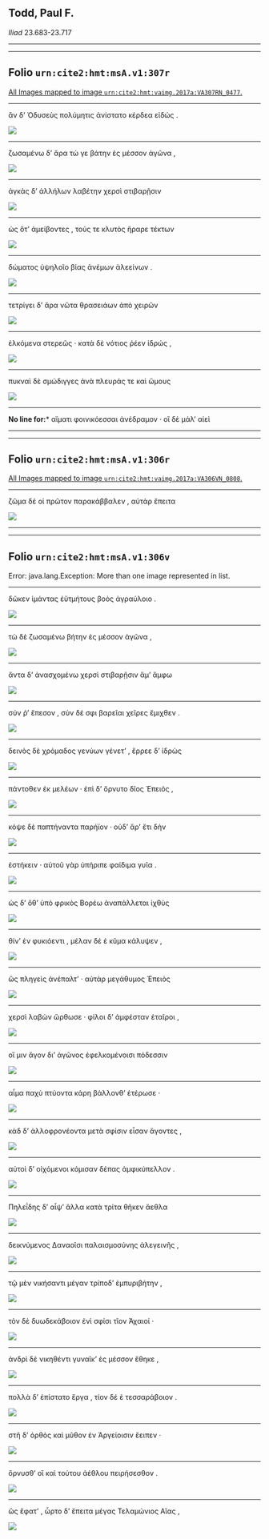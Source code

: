 ## Todd, Paul F.

*Iliad* 23.683-23.717

---

---

## **Folio `urn:cite2:hmt:msA.v1:307r`**



[All Images mapped to image `urn:cite2:hmt:vaimg.2017a:VA307RN_0477`.](http://www.homermultitext.org/ict2/index.html?urn=urn:cite2:hmt:vaimg.2017a:VA307RN_0477@0.2115,0.2304,0.4342,0.03209&urn=urn:cite2:hmt:vaimg.2017a:VA307RN_0477@0.2119,0.2508,0.4189,0.02254&urn=urn:cite2:hmt:vaimg.2017a:VA307RN_0477@0.2087,0.2741,0.4429,0.02102&urn=urn:cite2:hmt:vaimg.2017a:VA307RN_0477@0.2126,0.2882,0.4217,0.02089&urn=urn:cite2:hmt:vaimg.2017a:VA307RN_0477@0.2097,0.3079,0.4167,0.02130&urn=urn:cite2:hmt:vaimg.2017a:VA307RN_0477@0.2073,0.3260,0.4232,0.02420&urn=urn:cite2:hmt:vaimg.2017a:VA307RN_0477@0.2176,0.3454,0.4180,0.02420&urn=urn:cite2:hmt:vaimg.2017a:VA307RN_0477@0.2163,0.3638,0.4154,0.02711)

---- 

 ἂν δʼ Ὀδυσεὺς πολύμητις ἀνίστατο κέρδεα εἰδώς . 

 <a href="http://www.homermultitext.org/ict2/index.html?urn=urn:cite2:hmt:vaimg.2017a:VA307RN_0477@0.2115,0.2304,0.4342,0.03209"><img src="http://beta.hpcc.uh.edu/scs/image/500/500/urn:cite2:hmt:vaimg.2017a:VA307RN_0477@0.2115,0.2304,0.4342,0.03209"/></a> 

---- 

 ζωσαμένω δʼ ἄρα τώ γε βάτην ἐς μέσσον ἀγῶνα , 

 <a href="http://www.homermultitext.org/ict2/index.html?urn=urn:cite2:hmt:vaimg.2017a:VA307RN_0477@0.2119,0.2508,0.4189,0.02254"><img src="http://beta.hpcc.uh.edu/scs/image/500/500/urn:cite2:hmt:vaimg.2017a:VA307RN_0477@0.2119,0.2508,0.4189,0.02254"/></a> 

---- 

 ἀγκὰς δʼ ἀλλήλων λαβέτην χερσὶ στιβαρῇσιν 

 <a href="http://www.homermultitext.org/ict2/index.html?urn=urn:cite2:hmt:vaimg.2017a:VA307RN_0477@0.2087,0.2741,0.4429,0.02102"><img src="http://beta.hpcc.uh.edu/scs/image/500/500/urn:cite2:hmt:vaimg.2017a:VA307RN_0477@0.2087,0.2741,0.4429,0.02102"/></a> 

---- 

 ὡς ὅτʼ ἀμείβοντες , τούς τε κλυτὸς ἤραρε τέκτων 

 <a href="http://www.homermultitext.org/ict2/index.html?urn=urn:cite2:hmt:vaimg.2017a:VA307RN_0477@0.2126,0.2882,0.4217,0.02089"><img src="http://beta.hpcc.uh.edu/scs/image/500/500/urn:cite2:hmt:vaimg.2017a:VA307RN_0477@0.2126,0.2882,0.4217,0.02089"/></a> 

---- 

 δώματος ὑψηλοῖο βίας ἀνέμων ἀλεείνων . 

 <a href="http://www.homermultitext.org/ict2/index.html?urn=urn:cite2:hmt:vaimg.2017a:VA307RN_0477@0.2097,0.3079,0.4167,0.02130"><img src="http://beta.hpcc.uh.edu/scs/image/500/500/urn:cite2:hmt:vaimg.2017a:VA307RN_0477@0.2097,0.3079,0.4167,0.02130"/></a> 

---- 

 τετρίγει δʼ ἄρα νῶτα θρασειάων ἀπὸ χειρῶν 

 <a href="http://www.homermultitext.org/ict2/index.html?urn=urn:cite2:hmt:vaimg.2017a:VA307RN_0477@0.2073,0.3260,0.4232,0.02420"><img src="http://beta.hpcc.uh.edu/scs/image/500/500/urn:cite2:hmt:vaimg.2017a:VA307RN_0477@0.2073,0.3260,0.4232,0.02420"/></a> 

---- 

 ἑλκόμενα στερεῶς · κατὰ δὲ νότιος ῥέεν ἱδρώς , 

 <a href="http://www.homermultitext.org/ict2/index.html?urn=urn:cite2:hmt:vaimg.2017a:VA307RN_0477@0.2176,0.3454,0.4180,0.02420"><img src="http://beta.hpcc.uh.edu/scs/image/500/500/urn:cite2:hmt:vaimg.2017a:VA307RN_0477@0.2176,0.3454,0.4180,0.02420"/></a> 

---- 

 πυκναὶ δὲ σμώδιγγες ἀνὰ πλευράς τε καὶ ὤμους 

 <a href="http://www.homermultitext.org/ict2/index.html?urn=urn:cite2:hmt:vaimg.2017a:VA307RN_0477@0.2163,0.3638,0.4154,0.02711"><img src="http://beta.hpcc.uh.edu/scs/image/500/500/urn:cite2:hmt:vaimg.2017a:VA307RN_0477@0.2163,0.3638,0.4154,0.02711"/></a> 

--- 

 **No line for:*** αἵματι φοινικόεσσαι ἀνέδραμον · οἳ δὲ μάλʼ αἰεὶ

---

---

## **Folio `urn:cite2:hmt:msA.v1:306r`**



[All Images mapped to image `urn:cite2:hmt:vaimg.2017a:VA306VN_0808`.](http://www.homermultitext.org/ict2/index.html?urn=urn:cite2:hmt:vaimg.2017a:VA306VN_0808@0.4928,0.2454,0.3891,0.02669)

---- 

 ζῶμα δέ οἱ πρῶτον παρακάββαλεν , αὐτὰρ ἔπειτα 

 <a href="http://www.homermultitext.org/ict2/index.html?urn=urn:cite2:hmt:vaimg.2017a:VA306VN_0808@0.4928,0.2454,0.3891,0.02669"><img src="http://beta.hpcc.uh.edu/scs/image/500/500/urn:cite2:hmt:vaimg.2017a:VA306VN_0808@0.4928,0.2454,0.3891,0.02669"/></a> 

---

---

## **Folio `urn:cite2:hmt:msA.v1:306v`**



Error: java.lang.Exception: More than one image represented in list.

---- 

 δῶκεν ἱμάντας ἐϋτμήτους βοὸς ἀγραύλοιο . 

 <a href="http://www.homermultitext.org/ict2/index.html?urn=urn:cite2:hmt:vaimg.2017a:VA306VN_0808@0.4906,0.2711,0.3902,0.02075"><img src="http://beta.hpcc.uh.edu/scs/image/500/500/urn:cite2:hmt:vaimg.2017a:VA306VN_0808@0.4906,0.2711,0.3902,0.02075"/></a> 

---- 

 τὼ δὲ ζωσαμένω βήτην ἐς μέσσον ἀγῶνα , 

 <a href="http://www.homermultitext.org/ict2/index.html?urn=urn:cite2:hmt:vaimg.2017a:VA306VN_0808@0.4773,0.2920,0.4313,0.01909"><img src="http://beta.hpcc.uh.edu/scs/image/500/500/urn:cite2:hmt:vaimg.2017a:VA306VN_0808@0.4773,0.2920,0.4313,0.01909"/></a> 

---- 

 ἄντα δʼ ἀνασχομένω χερσὶ στιβαρῇσιν ἅμʼ ἄμφω 

 <a href="http://www.homermultitext.org/ict2/index.html?urn=urn:cite2:hmt:vaimg.2017a:VA306VN_0808@0.4764,0.3131,0.4156,0.01826"><img src="http://beta.hpcc.uh.edu/scs/image/500/500/urn:cite2:hmt:vaimg.2017a:VA306VN_0808@0.4764,0.3131,0.4156,0.01826"/></a> 

---- 

 σύν ῥʼ ἔπεσον , σὺν δέ σφι βαρεῖαι χεῖρες ἔμιχθεν . 

 <a href="http://www.homermultitext.org/ict2/index.html?urn=urn:cite2:hmt:vaimg.2017a:VA306VN_0808@0.4875,0.3324,0.4401,0.01826"><img src="http://beta.hpcc.uh.edu/scs/image/500/500/urn:cite2:hmt:vaimg.2017a:VA306VN_0808@0.4875,0.3324,0.4401,0.01826"/></a> 

---- 

 δεινὸς δὲ χρόμαδος γενύων γένετʼ , ἔρρεε δʼ ἱδρὼς 

 <a href="http://www.homermultitext.org/ict2/index.html?urn=urn:cite2:hmt:vaimg.2017a:VA306VN_0808@0.4862,0.3524,0.4401,0.01743"><img src="http://beta.hpcc.uh.edu/scs/image/500/500/urn:cite2:hmt:vaimg.2017a:VA306VN_0808@0.4862,0.3524,0.4401,0.01743"/></a> 

---- 

 πάντοθεν ἐκ μελέων · ἐπὶ δʼ ὄρνυτο δῖος Ἐπειός , 

 <a href="http://www.homermultitext.org/ict2/index.html?urn=urn:cite2:hmt:vaimg.2017a:VA306VN_0808@0.4851,0.3707,0.4167,0.01743"><img src="http://beta.hpcc.uh.edu/scs/image/500/500/urn:cite2:hmt:vaimg.2017a:VA306VN_0808@0.4851,0.3707,0.4167,0.01743"/></a> 

---- 

 κόψε δὲ παπτήναντα παρήϊον · οὐδʼ ἄρʼ ἔτι δὴν 

 <a href="http://www.homermultitext.org/ict2/index.html?urn=urn:cite2:hmt:vaimg.2017a:VA306VN_0808@0.4840,0.3881,0.4313,0.01909"><img src="http://beta.hpcc.uh.edu/scs/image/500/500/urn:cite2:hmt:vaimg.2017a:VA306VN_0808@0.4840,0.3881,0.4313,0.01909"/></a> 

---- 

 ἑστήκειν · αὐτοῦ γὰρ ὑπήριπε φαίδιμα γυῖα . 

 <a href="http://www.homermultitext.org/ict2/index.html?urn=urn:cite2:hmt:vaimg.2017a:VA306VN_0808@0.4818,0.4073,0.4324,0.01909"><img src="http://beta.hpcc.uh.edu/scs/image/500/500/urn:cite2:hmt:vaimg.2017a:VA306VN_0808@0.4818,0.4073,0.4324,0.01909"/></a> 

---- 

 ὡς δʼ ὅθʼ ὑπὸ φρικὸς Βορέω ἀναπάλλεται ἰχθὺς 

 <a href="http://www.homermultitext.org/ict2/index.html?urn=urn:cite2:hmt:vaimg.2017a:VA306VN_0808@0.4886,0.4260,0.4079,0.01743"><img src="http://beta.hpcc.uh.edu/scs/image/500/500/urn:cite2:hmt:vaimg.2017a:VA306VN_0808@0.4886,0.4260,0.4079,0.01743"/></a> 

---- 

 θίνʼ ἐν φυκιόεντι , μέλαν δέ ἑ κῦμα κάλυψεν , 

 <a href="http://www.homermultitext.org/ict2/index.html?urn=urn:cite2:hmt:vaimg.2017a:VA306VN_0808@0.4875,0.4443,0.4134,0.01909"><img src="http://beta.hpcc.uh.edu/scs/image/500/500/urn:cite2:hmt:vaimg.2017a:VA306VN_0808@0.4875,0.4443,0.4134,0.01909"/></a> 

---- 

 ὣς πληγεὶς ἀνέπαλτʼ · αὐτὰρ μεγάθυμος Ἐπειὸς 

 <a href="http://www.homermultitext.org/ict2/index.html?urn=urn:cite2:hmt:vaimg.2017a:VA306VN_0808@0.4875,0.4618,0.4235,0.02324"><img src="http://beta.hpcc.uh.edu/scs/image/500/500/urn:cite2:hmt:vaimg.2017a:VA306VN_0808@0.4875,0.4618,0.4235,0.02324"/></a> 

---- 

 χερσὶ λαβὼν ὤρθωσε · φίλοι δʼ ἀμφέσταν ἑταῖροι , 

 <a href="http://www.homermultitext.org/ict2/index.html?urn=urn:cite2:hmt:vaimg.2017a:VA306VN_0808@0.4886,0.4809,0.4024,0.02158"><img src="http://beta.hpcc.uh.edu/scs/image/500/500/urn:cite2:hmt:vaimg.2017a:VA306VN_0808@0.4886,0.4809,0.4024,0.02158"/></a> 

---- 

 οἵ μιν ἄγον διʼ ἀγῶνος ἐφελκομένοισι πόδεσσιν 

 <a href="http://www.homermultitext.org/ict2/index.html?urn=urn:cite2:hmt:vaimg.2017a:VA306VN_0808@0.4897,0.4959,0.4101,0.02324"><img src="http://beta.hpcc.uh.edu/scs/image/500/500/urn:cite2:hmt:vaimg.2017a:VA306VN_0808@0.4897,0.4959,0.4101,0.02324"/></a> 

---- 

 αἷμα παχὺ πτύοντα κάρη βάλλονθʼ ἑτέρωσε · 

 <a href="http://www.homermultitext.org/ict2/index.html?urn=urn:cite2:hmt:vaimg.2017a:VA306VN_0808@0.4886,0.5176,0.4269,0.01992"><img src="http://beta.hpcc.uh.edu/scs/image/500/500/urn:cite2:hmt:vaimg.2017a:VA306VN_0808@0.4886,0.5176,0.4269,0.01992"/></a> 

---- 

 κὰδ δʼ ἀλλοφρονέοντα μετὰ σφίσιν εἷσαν ἄγοντες , 

 <a href="http://www.homermultitext.org/ict2/index.html?urn=urn:cite2:hmt:vaimg.2017a:VA306VN_0808@0.4886,0.5375,0.4445,0.01743"><img src="http://beta.hpcc.uh.edu/scs/image/500/500/urn:cite2:hmt:vaimg.2017a:VA306VN_0808@0.4886,0.5375,0.4445,0.01743"/></a> 

---- 

 αὐτοὶ δʼ οἰχόμενοι κόμισαν δέπας ἀμφικύπελλον . 

 <a href="http://www.homermultitext.org/ict2/index.html?urn=urn:cite2:hmt:vaimg.2017a:VA306VN_0808@0.4864,0.5559,0.4501,0.01992"><img src="http://beta.hpcc.uh.edu/scs/image/500/500/urn:cite2:hmt:vaimg.2017a:VA306VN_0808@0.4864,0.5559,0.4501,0.01992"/></a> 

---- 

 Πηλεΐδης δʼ αἶψʼ ἄλλα κατὰ τρίτα θῆκεν ἄεθλα 

 <a href="http://www.homermultitext.org/ict2/index.html?urn=urn:cite2:hmt:vaimg.2017a:VA306VN_0808@0.4875,0.5733,0.4523,0.02241"><img src="http://beta.hpcc.uh.edu/scs/image/500/500/urn:cite2:hmt:vaimg.2017a:VA306VN_0808@0.4875,0.5733,0.4523,0.02241"/></a> 

---- 

 δεικνύμενος Δαναοῖσι παλαισμοσύνης ἀλεγεινῆς , 

 <a href="http://www.homermultitext.org/ict2/index.html?urn=urn:cite2:hmt:vaimg.2017a:VA306VN_0808@0.4842,0.5932,0.4578,0.01992"><img src="http://beta.hpcc.uh.edu/scs/image/500/500/urn:cite2:hmt:vaimg.2017a:VA306VN_0808@0.4842,0.5932,0.4578,0.01992"/></a> 

---- 

 τῷ μὲν νικήσαντι μέγαν τρίποδʼ ἐμπυριβήτην , 

 <a href="http://www.homermultitext.org/ict2/index.html?urn=urn:cite2:hmt:vaimg.2017a:VA306VN_0808@0.4797,0.6166,0.4644,0.01577"><img src="http://beta.hpcc.uh.edu/scs/image/500/500/urn:cite2:hmt:vaimg.2017a:VA306VN_0808@0.4797,0.6166,0.4644,0.01577"/></a> 

---- 

 τὸν δὲ δυωδεκάβοιον ἐνὶ σφίσι τῖον Ἀχαιοί · 

 <a href="http://www.homermultitext.org/ict2/index.html?urn=urn:cite2:hmt:vaimg.2017a:VA306VN_0808@0.4797,0.6373,0.4200,0.01577"><img src="http://beta.hpcc.uh.edu/scs/image/500/500/urn:cite2:hmt:vaimg.2017a:VA306VN_0808@0.4797,0.6373,0.4200,0.01577"/></a> 

---- 

 ἀνδρὶ δὲ νικηθέντι γυναῖκʼ ἐς μέσσον ἔθηκε , 

 <a href="http://www.homermultitext.org/ict2/index.html?urn=urn:cite2:hmt:vaimg.2017a:VA306VN_0808@0.4797,0.6549,0.4258,0.01577"><img src="http://beta.hpcc.uh.edu/scs/image/500/500/urn:cite2:hmt:vaimg.2017a:VA306VN_0808@0.4797,0.6549,0.4258,0.01577"/></a> 

---- 

 πολλὰ δʼ ἐπίστατο ἔργα , τίον δέ ἑ τεσσαράβοιον . 

 <a href="http://www.homermultitext.org/ict2/index.html?urn=urn:cite2:hmt:vaimg.2017a:VA306VN_0808@0.4764,0.6723,0.4280,0.01660"><img src="http://beta.hpcc.uh.edu/scs/image/500/500/urn:cite2:hmt:vaimg.2017a:VA306VN_0808@0.4764,0.6723,0.4280,0.01660"/></a> 

---- 

 στῆ δʼ ὀρθὸς καὶ μῦθον ἐν Ἀργείοισιν ἔειπεν · 

 <a href="http://www.homermultitext.org/ict2/index.html?urn=urn:cite2:hmt:vaimg.2017a:VA306VN_0808@0.4753,0.6916,0.4335,0.01328"><img src="http://beta.hpcc.uh.edu/scs/image/500/500/urn:cite2:hmt:vaimg.2017a:VA306VN_0808@0.4753,0.6916,0.4335,0.01328"/></a> 

---- 

 ὄρνυσθʼ οἳ καὶ τούτου ἀέθλου πειρήσεσθον . 

 <a href="http://www.homermultitext.org/ict2/index.html?urn=urn:cite2:hmt:vaimg.2017a:VA306VN_0808@0.4753,0.7082,0.4457,0.01992"><img src="http://beta.hpcc.uh.edu/scs/image/500/500/urn:cite2:hmt:vaimg.2017a:VA306VN_0808@0.4753,0.7082,0.4457,0.01992"/></a> 

---- 

 ὣς ἔφατʼ , ὦρτο δʼ ἔπειτα μέγας Τελαμώνιος Αἴας , 

 <a href="http://www.homermultitext.org/ict2/index.html?urn=urn:cite2:hmt:vaimg.2017a:VA307RN_0477@0.2130,0.2053,0.4414,0.03292"><img src="http://beta.hpcc.uh.edu/scs/image/500/500/urn:cite2:hmt:vaimg.2017a:VA307RN_0477@0.2130,0.2053,0.4414,0.03292"/></a> 